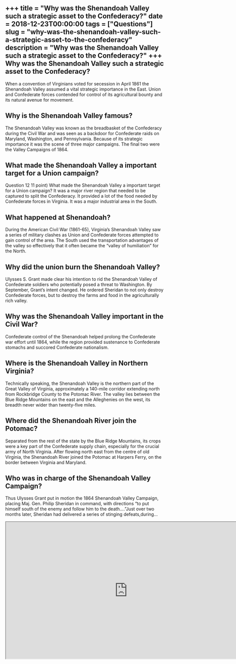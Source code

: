 +++
title = "Why was the Shenandoah Valley such a strategic asset to the Confederacy?"
date = 2018-12-23T00:00:00
tags = ["Questions"]
slug = "why-was-the-shenandoah-valley-such-a-strategic-asset-to-the-confederacy"
description = "Why was the Shenandoah Valley such a strategic asset to the Confederacy?"
+++
Why was the Shenandoah Valley such a strategic asset to the Confederacy?
------------------------------------------------------------------------

When a convention of Virginians voted for secession in April 1861 the Shenandoah Valley assumed a vital strategic importance in the East. Union and Confederate forces contended for control of its agricultural bounty and its natural avenue for movement.

Why is the Shenandoah Valley famous?
------------------------------------

The Shenandoah Valley was known as the breadbasket of the Confederacy during the Civil War and was seen as a backdoor for Confederate raids on Maryland, Washington, and Pennsylvania. Because of its strategic importance it was the scene of three major campaigns. The final two were the Valley Campaigns of 1864.

What made the Shenandoah Valley a important target for a Union campaign?
------------------------------------------------------------------------

Question 12 11 point) What made the Shenandoah Valley a important target for a Union campaign? It was a major river region that needed to be captured to split the Confederacy. It provided a lot of the food needed by Confederate forces in Virginia. It was a major industrial area in the South.

What happened at Shenandoah?
----------------------------

During the American Civil War (1861-65), Virginia’s Shenandoah Valley saw a series of military clashes as Union and Confederate forces attempted to gain control of the area. The South used the transportation advantages of the valley so effectively that it often became the “valley of humiliation” for the North.

Why did the union burn the Shenandoah Valley?
---------------------------------------------

Ulysses S. Grant made clear his intention to rid the Shenandoah Valley of Confederate soldiers who potentially posed a threat to Washington. By September, Grant’s intent changed. He ordered Sheridan to not only destroy Confederate forces, but to destroy the farms and food in the agriculturally rich valley.

Why was the Shenandoah Valley important in the Civil War?
---------------------------------------------------------

Confederate control of the Shenandoah helped prolong the Confederate war effort until 1864, while the region provided sustenance to Confederate stomachs and succored Confederate nationalism.

Where is the Shenandoah Valley in Northern Virginia?
----------------------------------------------------

Technically speaking, the Shenandoah Valley is the northern part of the Great Valley of Virginia, approximately a 140-mile corridor extending north from Rockbridge County to the Potomac River. The valley lies between the Blue Ridge Mountains on the east and the Alleghenies on the west, its breadth never wider than twenty-five miles.

Where did the Shenandoah River join the Potomac?
------------------------------------------------

Separated from the rest of the state by the Blue Ridge Mountains, its crops were a key part of the Confederate supply chain, especially for the crucial army of North Virginia. After flowing north east from the centre of old Virginia, the Shenandoah River joined the Potomac at Harpers Ferry, on the border between Virginia and Maryland.

Who was in charge of the Shenandoah Valley Campaign?
----------------------------------------------------

Thus Ulysses Grant put in motion the 1864 Shenandoah Valley Campaign, placing Maj. Gen. Philip Sheridan in command, with directions “to put himself south of the enemy and follow him to the death….”Just over two months later, Sheridan had delivered a series of stinging defeats,during…

<iframe allow="accelerometer; autoplay; clipboard-write; encrypted-media; gyroscope; picture-in-picture" allowfullscreen="" class="__youtube_prefs__  epyt-is-override  no-lazyload" data-no-lazy="1" data-origheight="433" data-origwidth="770" data-skipgform_ajax_framebjll="" height="433" id="_ytid_66601" loading="lazy" src="https://www.youtube.com/embed/L-D9SoXnCa8?enablejsapi=1&autoplay=0&cc_load_policy=0&cc_lang_pref=&iv_load_policy=1&loop=0&modestbranding=0&rel=1&fs=1&playsinline=0&autohide=2&theme=dark&color=red&controls=1&" title="YouTube player" width="770"></iframe>